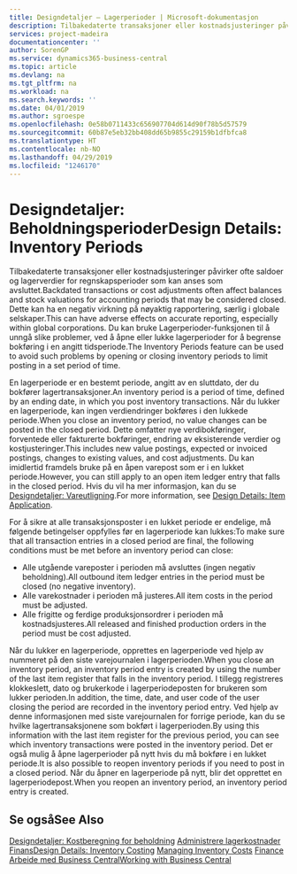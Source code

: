 ```yaml
---
title: Designdetaljer – Lagerperioder | Microsoft-dokumentasjon
description: Tilbakedaterte transaksjoner eller kostnadsjusteringer påvirker ofte saldoer og lagerverdier for regnskapsperioder som kan anses som avsluttet. Dette kan ha en negativ virkning på nøyaktig rapportering, særlig i globale selskaper. Du kan bruke Lagerperioder-funksjonen til å unngå slike problemer, ved å åpne eller lukke lagerperioder for å begrense bokføring i en angitt tidsperiode.
services: project-madeira
documentationcenter: ''
author: SorenGP
ms.service: dynamics365-business-central
ms.topic: article
ms.devlang: na
ms.tgt_pltfrm: na
ms.workload: na
ms.search.keywords: ''
ms.date: 04/01/2019
ms.author: sgroespe
ms.openlocfilehash: 0e58b0711433c656907704d614d90f78b5d57579
ms.sourcegitcommit: 60b87e5eb32bb408dd65b9855c29159b1dfbfca8
ms.translationtype: HT
ms.contentlocale: nb-NO
ms.lasthandoff: 04/29/2019
ms.locfileid: "1246170"
---
```

# <a name="design-details-inventory-periods"></a><span data-ttu-id="1bdc0-105">Designdetaljer: Beholdningsperioder</span><span class="sxs-lookup"><span data-stu-id="1bdc0-105">Design Details: Inventory Periods</span></span>
<span data-ttu-id="1bdc0-106">Tilbakedaterte transaksjoner eller kostnadsjusteringer påvirker ofte saldoer og lagerverdier for regnskapsperioder som kan anses som avsluttet.</span><span class="sxs-lookup"><span data-stu-id="1bdc0-106">Backdated transactions or cost adjustments often affect balances and stock valuations for accounting periods that may be considered closed.</span></span> <span data-ttu-id="1bdc0-107">Dette kan ha en negativ virkning på nøyaktig rapportering, særlig i globale selskaper.</span><span class="sxs-lookup"><span data-stu-id="1bdc0-107">This can have adverse effects on accurate reporting, especially within global corporations.</span></span> <span data-ttu-id="1bdc0-108">Du kan bruke Lagerperioder-funksjonen til å unngå slike problemer, ved å åpne eller lukke lagerperioder for å begrense bokføring i en angitt tidsperiode.</span><span class="sxs-lookup"><span data-stu-id="1bdc0-108">The Inventory Periods feature can be used to avoid such problems by opening or closing inventory periods to limit posting in a set period of time.</span></span>  

 <span data-ttu-id="1bdc0-109">En lagerperiode er en bestemt periode, angitt av en sluttdato, der du bokfører lagertransaksjoner.</span><span class="sxs-lookup"><span data-stu-id="1bdc0-109">An inventory period is a period of time, defined by an ending date, in which you post inventory transactions.</span></span> <span data-ttu-id="1bdc0-110">Når du lukker en lagerperiode, kan ingen verdiendringer bokføres i den lukkede periode.</span><span class="sxs-lookup"><span data-stu-id="1bdc0-110">When you close an inventory period, no value changes can be posted in the closed period.</span></span> <span data-ttu-id="1bdc0-111">Dette omfatter nye verdibokføringer, forventede eller fakturerte bokføringer, endring av eksisterende verdier og kostjusteringer.</span><span class="sxs-lookup"><span data-stu-id="1bdc0-111">This includes new value postings, expected or invoiced postings, changes to existing values, and cost adjustments.</span></span> <span data-ttu-id="1bdc0-112">Du kan imidlertid framdels bruke på en åpen varepost som er i en lukket periode.</span><span class="sxs-lookup"><span data-stu-id="1bdc0-112">However, you can still apply to an open item ledger entry that falls in the closed period.</span></span> <span data-ttu-id="1bdc0-113">Hvis du vil ha mer informasjon, kan du se [Designdetaljer: Vareutligning](design-details-item-application.md).</span><span class="sxs-lookup"><span data-stu-id="1bdc0-113">For more information, see [Design Details: Item Application](design-details-item-application.md).</span></span>  

 <span data-ttu-id="1bdc0-114">For å sikre at alle transaksjonsposter i en lukket periode er endelige, må følgende betingelser oppfylles før en lagerperiode kan lukkes:</span><span class="sxs-lookup"><span data-stu-id="1bdc0-114">To make sure that all transaction entries in a closed period are final, the following conditions must be met before an inventory period can close:</span></span>  

-   <span data-ttu-id="1bdc0-115">Alle utgående vareposter i perioden må avsluttes (ingen negativ beholdning).</span><span class="sxs-lookup"><span data-stu-id="1bdc0-115">All outbound item ledger entries in the period must be closed (no negative inventory).</span></span>  
-   <span data-ttu-id="1bdc0-116">Alle varekostnader i perioden må justeres.</span><span class="sxs-lookup"><span data-stu-id="1bdc0-116">All item costs in the period must be adjusted.</span></span>  
-   <span data-ttu-id="1bdc0-117">Alle frigitte og ferdige produksjonsordrer i perioden må kostnadsjusteres.</span><span class="sxs-lookup"><span data-stu-id="1bdc0-117">All released and finished production orders in the period must be cost adjusted.</span></span>  

 <span data-ttu-id="1bdc0-118">Når du lukker en lagerperiode, opprettes en lagerperiode ved hjelp av nummeret på den siste varejournalen i lagerperioden.</span><span class="sxs-lookup"><span data-stu-id="1bdc0-118">When you close an inventory period, an inventory period entry is created by using the number of the last item register that falls in the inventory period.</span></span> <span data-ttu-id="1bdc0-119">I tillegg registreres klokkeslett, dato og brukerkode i lagerperiodeposten for brukeren som lukker perioden.</span><span class="sxs-lookup"><span data-stu-id="1bdc0-119">In addition, the time, date, and user code of the user closing the period are recorded in the inventory period entry.</span></span> <span data-ttu-id="1bdc0-120">Ved hjelp av denne informasjonen med siste varejournalen for forrige periode, kan du se hvilke lagertransaksjonene som bokført i lagerperioden.</span><span class="sxs-lookup"><span data-stu-id="1bdc0-120">By using this information with the last item register for the previous period, you can see which inventory transactions were posted in the inventory period.</span></span> <span data-ttu-id="1bdc0-121">Det er også mulig å åpne lagerperioder på nytt hvis du må bokføre i en lukket periode.</span><span class="sxs-lookup"><span data-stu-id="1bdc0-121">It is also possible to reopen inventory periods if you need to post in a closed period.</span></span> <span data-ttu-id="1bdc0-122">Når du åpner en lagerperiode på nytt, blir det opprettet en lagerperiodepost.</span><span class="sxs-lookup"><span data-stu-id="1bdc0-122">When you reopen an inventory period, an inventory period entry is created.</span></span>  

## <a name="see-also"></a><span data-ttu-id="1bdc0-123">Se også</span><span class="sxs-lookup"><span data-stu-id="1bdc0-123">See Also</span></span>  
 <span data-ttu-id="1bdc0-124">[Designdetaljer: Kostberegning for beholdning](design-details-inventory-costing.md) [Administrere lagerkostnader](finance-manage-inventory-costs.md) [Finans](finance.md)</span><span class="sxs-lookup"><span data-stu-id="1bdc0-124">[Design Details: Inventory Costing](design-details-inventory-costing.md) [Managing Inventory Costs](finance-manage-inventory-costs.md) [Finance](finance.md)</span></span>  
 [<span data-ttu-id="1bdc0-125">Arbeide med Business Central</span><span class="sxs-lookup"><span data-stu-id="1bdc0-125">Working with Business Central</span></span>](ui-work-product.md)
